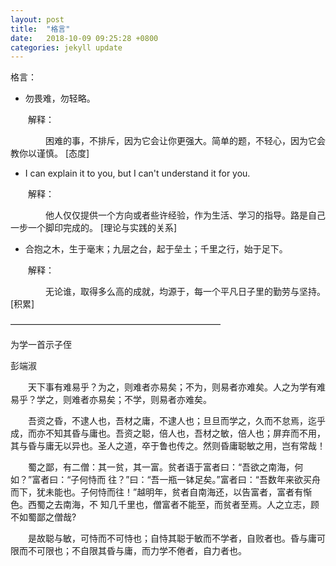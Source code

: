 ```yaml
---
layout: post
title:  "格言"
date:   2018-10-09 09:25:28 +0800
categories: jekyll update
---
```


格言：

* 勿畏难，勿轻略。

&emsp;&emsp;解释：

&emsp;&emsp;&emsp;&emsp;困难的事，不排斥，因为它会让你更强大。简单的题，不轻心，因为它会教你以谨慎。
		[态度]

* I can explain it to you, but I can't understand it for you.

&emsp;&emsp;解释：

&emsp;&emsp;&emsp;&emsp;他人仅仅提供一个方向或者些许经验，作为生活、学习的指导。路是自己一步一个脚印完成的。
		[理论与实践的关系]

* 合抱之木，生于毫末；九层之台，起于垒土；千里之行，始于足下。

&emsp;&emsp;解释：

&emsp;&emsp;&emsp;&emsp;无论谁，取得多么高的成就，均源于，每一个平凡日子里的勤劳与坚持。
		[积累]

————————————————————————


为学一首示子侄

彭端淑 

　　天下事有难易乎？为之，则难者亦易矣；不为，则易者亦难矣。人之为学有难易乎？学之，则难者亦易矣；不学，则易者亦难矣。

　　吾资之昏，不逮人也，吾材之庸，不逮人也；旦旦而学之，久而不怠焉，迄乎成，而亦不知其昏与庸也。吾资之聪，倍人也，吾材之敏，倍人也；屏弃而不用，其与昏与庸无以异也。圣人之道，卒于鲁也传之。然则昏庸聪敏之用，岂有常哉！

　　蜀之鄙，有二僧：其一贫，其一富。贫者语于富者曰：“吾欲之南海，何如？”富者曰：“子何恃而 往？”曰：“吾一瓶一钵足矣。”富者曰：“吾数年来欲买舟而下，犹未能也。子何恃而往！”越明年，贫者自南海还，以告富者，富者有惭色。西蜀之去南海，不 知几千里也，僧富者不能至，而贫者至焉。人之立志，顾不如蜀鄙之僧哉?

　　是故聪与敏，可恃而不可恃也；自恃其聪于敏而不学者，自败者也。昏与庸可限而不可限也；不自限其昏与庸，而力学不倦者，自力者也。
